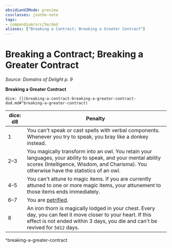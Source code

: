```yaml
---
obsidianUIMode: preview
cssclasses: json5e-note
tags:
- compendium/src/5e/dod
aliases: ["Breaking a Contract; Breaking a Greater Contract"]
---
```

# Breaking a Contract; Breaking a Greater Contract
*Source: Domains of Delight p. 9* 

**Breaking a Greater Contract**

`dice: [](breaking-a-contract-breaking-a-greater-contract-dod.md#^breaking-a-greater-contract)`

| dice: d8 | Penalty |
|----------|---------|
| 1 | You can't speak or cast spells with verbal components. Whenever you try to speak, you bray like a donkey instead. |
| 2–3 | You magically transform into an owl. You retain your languages, your ability to speak, and your mental ability scores (Intelligence, Wisdom, and Charisma). You otherwise have the statistics of an owl. |
| 4–5 | You can't attune to magic items. If you are currently attuned to one or more magic items, your attunement to those items ends immediately. |
| 6–7 | You are [petrified](/3-Mechanics/CLI/rules/conditions.md#petrified). |
| 8 | An iron thorn is magically lodged in your chest. Every day, you can feel it move closer to your heart. If this effect is not ended within 3 days, you die and can't be revived for `5d12` days. |
^breaking-a-greater-contract